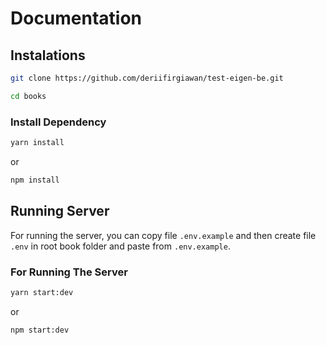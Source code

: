 # Documentation

## Instalations

```bash
git clone https://github.com/deriifirgiawan/test-eigen-be.git
```

```bash
cd books
```

### Install Dependency

```bash
yarn install
```

or

```bash
npm install
```

## Running Server

For running the server, you can copy file `.env.example` and then create file `.env` in root book folder and paste from `.env.example`.

### For Running The Server

```bash
yarn start:dev
```

or

```bash
npm start:dev
```
